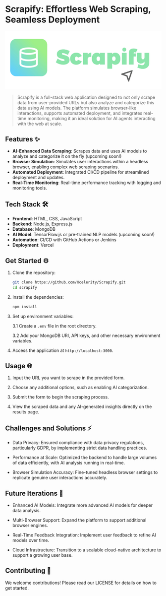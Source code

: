 # Scrapify: Effortless Web Scraping, Seamless Deployment

![alt text](scrapify.png)

> Scrapify is a full-stack web application designed to not only scrape data from user-provided URLs but also analyze and categorize this data using AI models. The platform simulates browser-like interactions, supports automated deployment, and integrates real-time monitoring, making it an ideal solution for AI agents interacting with the web at scale.

## Features ✨

- **AI-Enhanced Data Scraping**: Scrapes data and uses AI models to analyze and categorize it on the fly (upcoming soon!)
- **Browser Simulation**: Simulates user interactions within a headless browser, enabling complex web scraping scenarios.
- **Automated Deployment**: Integrated CI/CD pipeline for streamlined deployment and updates.
- **Real-Time Monitoring**: Real-time performance tracking with logging and monitoring tools.

## Tech Stack 🛠️

- **Frontend**: HTML, CSS, JavaScript
- **Backend**: Node.js, Express.js
- **Database**: MongoDB
- **AI Model**: TensorFlow.js or pre-trained NLP models (upcoming soon!)
- **Automation**: CI/CD with GitHub Actions or Jenkins
- **Deployment**: Vercel

## Get Started ⚙️

1. Clone the repository:
   ```bash
   git clone https://github.com/Xcelerity/Scrapify.git
   cd scrapify
   ```

2. Install the dependencies:
    
    ```bash
    npm install
    ```

3. Set up environment variables:

    3.1 Create a `.env` file in the root directory.

    3.2 Add your MongoDB URI, API keys, and other necessary environment variables.

4. Access the application at `http://localhost:3000`.

## Usage 🌐

1. Input the URL you want to scrape in the provided form.

2. Choose any additional options, such as enabling AI categorization.

3. Submit the form to begin the scraping process.

4. View the scraped data and any AI-generated insights directly on the results page.

## Challenges and Solutions ⚡️

- Data Privacy: Ensured compliance with data privacy regulations, particularly GDPR, by implementing strict data handling practices.

- Performance at Scale: Optimized the backend to handle large volumes of data efficiently, with AI analysis running in real-time.

- Browser Simulation Accuracy: Fine-tuned headless browser settings to replicate genuine user interactions accurately.

## Future Iterations 🚀

- Enhanced AI Models: Integrate more advanced AI models for deeper data analysis.

- Multi-Browser Support: Expand the platform to support additional browser engines.

- Real-Time Feedback Integration: Implement user feedback to refine AI models over time.

- Cloud Infrastructure: Transition to a scalable cloud-native architecture to support a growing user base.

## Contributing 🤝

We welcome contributions! Please read our LICENSE for details on how to get started.